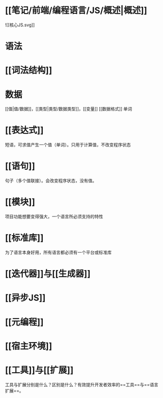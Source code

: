 # [[笔记/前端/编程语言/JS/概述|概述]]
![[核心JS.svg]]
# 语法

# [[词法结构]]
# 数据
[[值|值/数据]]，[[类型|类型/数据类型]]，[[变量]]
[[数据格式]]
单词
# [[表达式]]
短语，可求值产生一个值（单词）。只用于计算值，不改变程序状态
# [[语句]]
句子（多个值联接）。会改变程序状态，没有值。
# [[模块]]
项目功能想要变得强大，一个语言所必须支持的特性
# [[标准库]]
为了语言本身好用，所有语言都必须有一个平台或标准库
# [[迭代器]]与[[生成器]]
# [[异步JS]]
# [[元编程]]
# [[宿主环境]]
# [[工具]]与[[扩展]]
工具与扩展分别是什么？区别是什么？有效提升开发者效率的==工具==与==语言扩展==。
